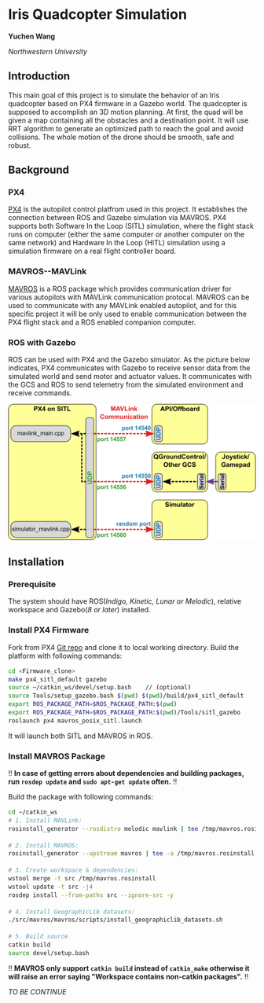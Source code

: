 # Iris Quadcopter Simulation
**Yuchen Wang**

*Northwestern University*


## Introduction
This main goal of this project is to simulate the behavior of an Iris quadcopter based on PX4 firmware in a Gazebo world. The quadcopter is supposed to accomplish an 3D motion planning. At first, the quad will be given a map containing all the obstacles and a destination point. It will use RRT algorithm to generate an optimized path to reach the goal and avoid collisions. The whole motion of the drone should be smooth, safe and robust.

## Background
### PX4
[PX4](https://github.com/PX4/Firmware) is the autopilot control platfrom used in this project. It establishes the connection between ROS and Gazebo simulation via MAVROS. PX4 supports both Software In the Loop (SITL) simulation, where the flight stack runs on computer (either the same computer or another computer on the same network) and Hardware In the Loop (HITL) simulation using a simulation firmware on a real flight controller board.

### MAVROS--MAVLink
[MAVROS](https://github.com/mavlink/mavros) is a ROS package which provides communication driver for various autopilots with MAVLink communication protocal. MAVROS can be used to communicate with any MAVLink enabled autopilot, and for this specific project it will be only used to enable communication between the PX4 flight stack and a ROS enabled companion computer.

### ROS with Gazebo
ROS can be used with PX4 and the Gazebo simulator. As the picture below indicates, PX4 communicates with Gazebo to receive sensor data from the simulated world and send motor and actuator values. It communicates with the GCS and ROS to send telemetry from the simulated environment and receive commands.

![flowchart](/img/px4_sitl_overview.png)

## Installation
### Prerequisite
The system should have ROS(*Indigo, Kinetic, Lunar or Melodic*), relative workspace and Gazebo(*8 or later*) installed.

### Install PX4 Firmware
Fork from PX4 [Git repo](https://github.com/PX4/Firmware) and clone it to local working directory. Build the platform with following commands:
```bash
cd <Firmware_clone>
make px4_sitl_default gazebo
source ~/catkin_ws/devel/setup.bash    // (optional)
source Tools/setup_gazebo.bash $(pwd) $(pwd)/build/px4_sitl_default
export ROS_PACKAGE_PATH=$ROS_PACKAGE_PATH:$(pwd)
export ROS_PACKAGE_PATH=$ROS_PACKAGE_PATH:$(pwd)/Tools/sitl_gazebo
roslaunch px4 mavros_posix_sitl.launch
```
It will launch both SITL and MAVROS in ROS.

### Install MAVROS Package
:bangbang: **In case of getting errors about dependencies and building packages, run `rosdep update` and `sudo apt-get update` often.** :bangbang:

Build the package with following commands:
```bash
cd ~/catkin_ws
# 1. Install MAVLink:
rosinstall_generator --rosdistro melodic mavlink | tee /tmp/mavros.rosinstall

# 2. Install MAVROS:
rosinstall_generator --upstream mavros | tee -a /tmp/mavros.rosinstall

# 3. Create workspace & dependencies:
wstool merge -t src /tmp/mavros.rosinstall
wstool update -t src -j4
rosdep install --from-paths src --ignore-src -y

# 4. Install GeographicLib datasets:
./src/mavros/mavros/scripts/install_geographiclib_datasets.sh

# 5. Build source
catkin build
source devel/setup.bash
```
:bangbang: **MAVROS only support `catkin build` instead of `catkin_make` otherwise it will raise an error saying "Workspace contains non-catkin packages".** :bangbang:

*TO BE CONTINUE*